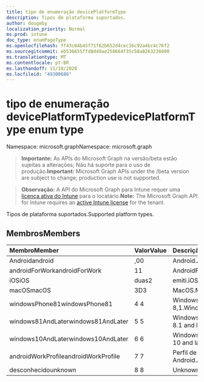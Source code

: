 ```yaml
---
title: tipo de enumeração devicePlatformType
description: Tipos de plataforma suportados.
author: dougeby
localization_priority: Normal
ms.prod: intune
doc_type: enumPageType
ms.openlocfilehash: ff43c04b45f71f62b652d4cec16c92a4bc4c76f2
ms.sourcegitcommit: eb536655ffd8d49ae258664f35c50a8263238400
ms.translationtype: MT
ms.contentlocale: pt-BR
ms.lasthandoff: 11/18/2020
ms.locfileid: "49300686"
---
```

# <a name="deviceplatformtype-enum-type"></a><span data-ttu-id="e30c4-103">tipo de enumeração devicePlatformType</span><span class="sxs-lookup"><span data-stu-id="e30c4-103">devicePlatformType enum type</span></span>

<span data-ttu-id="e30c4-104">Namespace: microsoft.graph</span><span class="sxs-lookup"><span data-stu-id="e30c4-104">Namespace: microsoft.graph</span></span>

> <span data-ttu-id="e30c4-105">**Importante:** As APIs do Microsoft Graph na versão/beta estão sujeitas a alterações; Não há suporte para o uso de produção.</span><span class="sxs-lookup"><span data-stu-id="e30c4-105">**Important:** Microsoft Graph APIs under the /beta version are subject to change; production use is not supported.</span></span>

> <span data-ttu-id="e30c4-106">**Observação:** A API do Microsoft Graph para Intune requer uma [licença ativa do Intune](https://go.microsoft.com/fwlink/?linkid=839381) para o locatário.</span><span class="sxs-lookup"><span data-stu-id="e30c4-106">**Note:** The Microsoft Graph API for Intune requires an [active Intune license](https://go.microsoft.com/fwlink/?linkid=839381) for the tenant.</span></span>

<span data-ttu-id="e30c4-107">Tipos de plataforma suportados.</span><span class="sxs-lookup"><span data-stu-id="e30c4-107">Supported platform types.</span></span>

## <a name="members"></a><span data-ttu-id="e30c4-108">Membros</span><span class="sxs-lookup"><span data-stu-id="e30c4-108">Members</span></span>
|<span data-ttu-id="e30c4-109">Membro</span><span class="sxs-lookup"><span data-stu-id="e30c4-109">Member</span></span>|<span data-ttu-id="e30c4-110">Valor</span><span class="sxs-lookup"><span data-stu-id="e30c4-110">Value</span></span>|<span data-ttu-id="e30c4-111">Descrição</span><span class="sxs-lookup"><span data-stu-id="e30c4-111">Description</span></span>|
|:---|:---|:---|
|<span data-ttu-id="e30c4-112">Android</span><span class="sxs-lookup"><span data-stu-id="e30c4-112">android</span></span>|<span data-ttu-id="e30c4-113">,0</span><span class="sxs-lookup"><span data-stu-id="e30c4-113">0</span></span>|<span data-ttu-id="e30c4-114">Android.</span><span class="sxs-lookup"><span data-stu-id="e30c4-114">Android.</span></span>|
|<span data-ttu-id="e30c4-115">androidForWork</span><span class="sxs-lookup"><span data-stu-id="e30c4-115">androidForWork</span></span>|<span data-ttu-id="e30c4-116">1</span><span class="sxs-lookup"><span data-stu-id="e30c4-116">1</span></span>|<span data-ttu-id="e30c4-117">AndroidForWork.</span><span class="sxs-lookup"><span data-stu-id="e30c4-117">AndroidForWork.</span></span>|
|<span data-ttu-id="e30c4-118">iOS</span><span class="sxs-lookup"><span data-stu-id="e30c4-118">iOS</span></span>|<span data-ttu-id="e30c4-119">duas</span><span class="sxs-lookup"><span data-stu-id="e30c4-119">2</span></span>|<span data-ttu-id="e30c4-120">emiti.</span><span class="sxs-lookup"><span data-stu-id="e30c4-120">iOS.</span></span>|
|<span data-ttu-id="e30c4-121">macOS</span><span class="sxs-lookup"><span data-stu-id="e30c4-121">macOS</span></span>|<span data-ttu-id="e30c4-122">3D</span><span class="sxs-lookup"><span data-stu-id="e30c4-122">3</span></span>|<span data-ttu-id="e30c4-123">MacOS.</span><span class="sxs-lookup"><span data-stu-id="e30c4-123">MacOS.</span></span>|
|<span data-ttu-id="e30c4-124">windowsPhone81</span><span class="sxs-lookup"><span data-stu-id="e30c4-124">windowsPhone81</span></span>|<span data-ttu-id="e30c4-125">4 </span><span class="sxs-lookup"><span data-stu-id="e30c4-125">4</span></span>|<span data-ttu-id="e30c4-126">Windowsphonee 8,1.</span><span class="sxs-lookup"><span data-stu-id="e30c4-126">WindowsPhone 8.1.</span></span>|
|<span data-ttu-id="e30c4-127">windows81AndLater</span><span class="sxs-lookup"><span data-stu-id="e30c4-127">windows81AndLater</span></span>|<span data-ttu-id="e30c4-128">5 </span><span class="sxs-lookup"><span data-stu-id="e30c4-128">5</span></span>|<span data-ttu-id="e30c4-129">Windows 8,1 e posterior</span><span class="sxs-lookup"><span data-stu-id="e30c4-129">Windows 8.1 and later</span></span>|
|<span data-ttu-id="e30c4-130">windows10AndLater</span><span class="sxs-lookup"><span data-stu-id="e30c4-130">windows10AndLater</span></span>|<span data-ttu-id="e30c4-131">6 </span><span class="sxs-lookup"><span data-stu-id="e30c4-131">6</span></span>|<span data-ttu-id="e30c4-132">Windows 10 e posterior.</span><span class="sxs-lookup"><span data-stu-id="e30c4-132">Windows 10 and later.</span></span>|
|<span data-ttu-id="e30c4-133">androidWorkProfile</span><span class="sxs-lookup"><span data-stu-id="e30c4-133">androidWorkProfile</span></span>|<span data-ttu-id="e30c4-134">7 </span><span class="sxs-lookup"><span data-stu-id="e30c4-134">7</span></span>|<span data-ttu-id="e30c4-135">Perfil de trabalho do Android.</span><span class="sxs-lookup"><span data-stu-id="e30c4-135">Android Work Profile.</span></span>|
|<span data-ttu-id="e30c4-136">desconhecido</span><span class="sxs-lookup"><span data-stu-id="e30c4-136">unknown</span></span>|<span data-ttu-id="e30c4-137">8 </span><span class="sxs-lookup"><span data-stu-id="e30c4-137">8</span></span>|<span data-ttu-id="e30c4-138">Unknown.</span><span class="sxs-lookup"><span data-stu-id="e30c4-138">Unknown.</span></span>|




